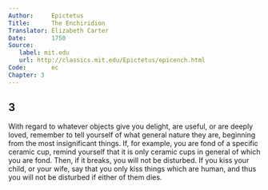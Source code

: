 ```yaml
---
Author:     Epictetus  
Title:      The Enchiridion  
Translator: Elizabeth Carter  
Date:       1750  
Source:
   label: mit.edu
   url: http://classics.mit.edu/Epictetus/epicench.html
Code:       ec  
Chapter: 3
---
```

##  3

With regard to whatever objects give you delight, are useful, or are deeply
loved, remember to tell yourself of what general nature they are, beginning
from the most insignificant things. If, for example, you are fond of a specific
ceramic cup, remind yourself that it is only ceramic cups in general of which
you are fond. Then, if it breaks, you will not be disturbed. If you kiss your
child, or your wife, say that you only kiss things which are human, and thus
you will not be disturbed if either of them dies.



